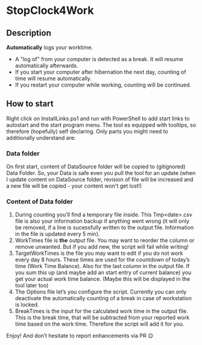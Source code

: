 # StopClock4Work
## Description
**Automatically** logs your worktime. 
- A "log of" from your computer is detected as a break. It will resume automatically afterwards.
- If you start your computer after hibernation the next day, counting of time will resume automatically.
- If you restart your computer while working, counting will be continued.

## How to start
Right click on InstallLinks.ps1 and run with PowerShell to add start links to autostart and the start program menu.
The tool es equipped with tooltips, so therefore (hopefully) self declaring. 
Only parts you might need to additionally understand are:

### Data folder
On first start, content of DataSource folder will be copied to (gitignored) Data Folder. So, your Data is safe even you pull the tool for an update (when I update content on DataSource folder, revision of file will be increased and a new file will be copied - your content won't get lost!)

### Content of Data folder
1. During counting you'll find a temporary file inside. This Tmp\<date>.csv file is also your information backup if anything went wrong (it will only be removed, if a line is sucessfully written to the output file. Information in the file is updated every 5 min).
2. WorkTimes file is **the** output file. You may want to reorder the column or remove unwanted. But if you add new, the script will fail while writing!
3. TargetWorkTimes is the file you may want to edit if you do not work every day 8 hours. These times are used for the countdown of today’s time (Work Time Balance). Also for the last column in the output file. If you sum this up (and maybe add an start entry of current balance) you get your actual work time balance. (Maybe this will be displayed in the tool later too)
4. The Options file let’s you configure the script. Currently you can only deactivate the automatically counting of a break in case of workstation is locked.
5. BreakTimes is the input for the calculated work time in the output file. This is the break time, that will be subtracted from your reported work time based on the work time. Therefore the script will add it for you.

Enjoy! And don’t hesitate to report enhancements via PR 😉